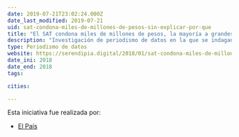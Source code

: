 ```yaml
---
date: 2019-07-21T23:02:24.000Z
date_last_modified: 2019-07-21
uid: sat-condona-miles-de-millones-de-pesos-sin-explicar-por-que
title: "El SAT condona miles de millones de pesos, la mayoría a grandes empresas, sin explicar por qué"
description: "Investigación de periodismo de datos en la que se indagan los movimientos irregulares en las que incidió el SAT (El Portal del Servicio de Administración Tributaria) de la Secretaría de Hacienda y Crédito Público entre el  2015 a 2017."
type: Periodismo de datos
website: https://serendipia.digital/2018/01/sat-condona-miles-de-millones-de-pesos-sin-explicar-por-que/
date_ini: 2018
date_end: 2018
tags:

cities: 

---
```


Esta iniciativa fue realizada por:

- [El País](/i/el-pais-col.html)
